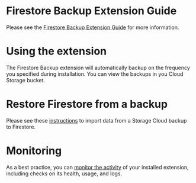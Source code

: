 <!-- 
This file provides your users an overview of how to use your extension after they've installed it. All content is optional, but this is the recommended format. Your users will see the contents of this file in the Firebase console after they install the extension.

Include instructions for using the extension and any important functional details. Also include **detailed descriptions** for any additional post-installation setup required by the user.

Reference values for the extension instance using the ${param:PARAMETER_NAME} or ${function:VARIABLE_NAME} syntax.
Learn more in the docs: https://firebase.google.com/docs/extensions/alpha/create-user-docs#reference-in-postinstall

Learn more about writing a POSTINSTALL.md file in the docs:
https://firebase.google.com/docs/extensions/alpha/create-user-docs#writing-postinstall
-->

# Firestore Backup Extension Guide

Please see the [Firestore Backup Extension Guide](https://firerun.gitbook.io/firerun-extensions/install-the-firestore-backup-extension) for more information.

# Using the extension

The Firestore Backup extension will automatically backup on the frequency you specified during installation. You can view the backups in you Cloud Storage bucket.

# Restore Firestore from a backup

Please see these [instructions](https://firebase.google.com/docs/firestore/manage-data/export-import#import_all_documents_from_an_export) to import data from a Storage Cloud backup to Firestore.

<!-- We recommend keeping the following section to explain how to monitor extensions with Firebase -->
# Monitoring

As a best practice, you can [monitor the activity](https://firebase.google.com/docs/extensions/manage-installed-extensions#monitor) of your installed extension, including checks on its health, usage, and logs.
